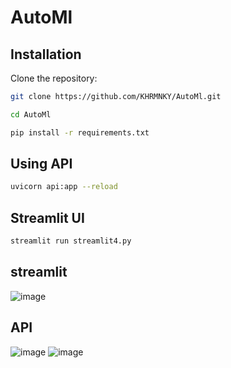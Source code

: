 # AutoMl

## Installation

Clone the repository:

```bash
git clone https://github.com/KHRMNKY/AutoMl.git

cd AutoMl

pip install -r requirements.txt

```


## Using API
```bash
uvicorn api:app --reload
```

## Streamlit UI
```bash
streamlit run streamlit4.py
```

## streamlit 
![image](https://github.com/user-attachments/assets/8a320cfb-1875-4831-9626-dd77aa1def1f)


## API
![image](https://github.com/user-attachments/assets/717345d2-3051-416f-8811-2055dccd6b93)
![image](https://github.com/user-attachments/assets/a44c5bd5-a588-4a48-bef3-0a45037391f0)

